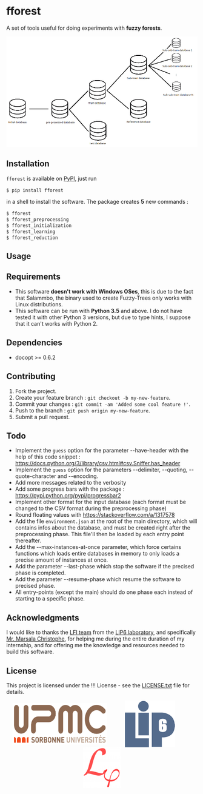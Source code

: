 # fforest
A set of tools useful for doing experiments with **fuzzy forests**.

<p align="center">
    <img src="https://github.com/NicolasBi/fforest/blob/master/fforest/res/pictures/diagram_fforest.png?raw=true" alt="diagram_fforest"/>
</p>

## Installation
`fforest` is available on <a href="https://pypi.python.org/pypi/fforest">PyPI</a>, just run
```shell
$ pip install fforest
```
in a shell to install the software.
The package creates **5** new commands :
```shell
$ fforest
$ fforest_preprocessing
$ fforest_initialization
$ fforest_learning
$ fforest_reduction
```

## Usage

## Requirements
* This software **doesn't work with Windows OSes**, this is due to the fact that Salammbo, the binary used to create Fuzzy-Trees only works with Linux distributions.
* This software can be run with **Python 3.5** and above. I do not have tested it with other Python 3 versions, but due to type hints, I suppose that it can't works with Python 2.

## Dependencies
* docopt >= 0.6.2

## Contributing
1. Fork the project.
2. Create your feature branch : `git checkout -b my-new-feature`.
3. Commit your changes : `git commit -am 'Added some cool feature !'`.
4. Push to the branch  : `git push origin my-new-feature`.
5. Submit a pull request.

## Todo
* Implement the `guess` option for the parameter --have-header with the help of this code snippet : https://docs.python.org/3/library/csv.html#csv.Sniffer.has_header
* Implement the `guess` option for the parameters --delimiter, --quoting, --quote-character and --encoding.
* Add more messages related to the verbosity
* Add some progress bars with the package : https://pypi.python.org/pypi/progressbar2
* Implement other format for the input database (each format must be changed to the CSV format during the preprocessing phase)
* Round floating values with https://stackoverflow.com/a/1317578
* Add the file `environment.json` at the root of the main directory, which will contains infos about the database, and must be created right after the preprocessing phase. This file'll then be loaded by each entry point thereafter.
* Add the --max-instances-at-once parameter, which force certains functions which loads entire databases in memory to only loads a precise amount of instances at once.
* Add the parameter --last-phase which stop the software if the precised phase is completed.
* Add the parameter --resume-phase which resume the software to precised phase.
* All entry-points (except the main) should do one phase each instead of starting to a specific phase.

## Acknowledgments
I would like to thanks the <a href="http://lfi.lip6.fr/web/">LFI team</a> from the <a href="https://www.lip6.fr/">LIP6 laboratory</a>, and specifically <a href="http://webia.lip6.fr/~marsala/christophe/Accueil.html">Mr. Marsala Christophe</a>, for helping me during the entire duration of my internship, and for offering me the knowledge and resources needed to build this software.

## License
This project is licensed under the !!! License - see the [LICENSE.txt](LICENSE.txt) file for details.

<p align="center">
    <img src="https://github.com/NicolasBi/fforest/blob/master/fforest/res/pictures/logo_upmc.png?raw=true" alt="logo_upmc" height="110" width="250" align="middle"/>
    &nbsp;&nbsp;&nbsp;&nbsp;&nbsp;&nbsp;&nbsp;&nbsp;&nbsp;&nbsp;
    <img src="https://github.com/NicolasBi/fforest/blob/master/fforest/res/pictures/logo_lip6.png?raw=true" alt="logo_lip6" align="middle"/>
    &nbsp;&nbsp;&nbsp;&nbsp;&nbsp;&nbsp;&nbsp;&nbsp;&nbsp;&nbsp;
    <img src="https://github.com/NicolasBi/fforest/blob/master/fforest/res/pictures/logo_lfi.png?raw=true" alt="logo_lfi" align="middle"/>
</p>
